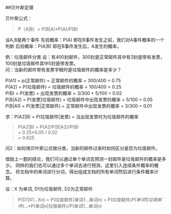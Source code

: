 ##贝叶斯定理

贝叶斯公式：  
>P（A|B）= P(B|A)*P(A)/P(B)
  
设A,B是两个事件
先验概率：P(A) 即在B事件发生之前，我们对A事件概率的一个判断
后验概率：P(A|B) 即在B事件发生后，A发生的概率。

例：垃圾邮件分类
设：有400封邮件，300封是正常邮件其中有3封是带有发票，100封是垃圾邮件其中5封是带发票。  
问：当新的邮件带有发票字眼时是垃圾邮件的概率是多少？

P(A1) = p(正常邮件) = 正常邮件的概率 = 300/400 = 0.75  
P(A2) = P(垃圾邮件) = 垃圾邮件的概率 = 100/400 = 0.25  
P(B) = P(发票) = 出现发票的概率 = 3/300 + 5/100 = 0.02  
P(B|A2) = P(发票|垃圾邮件) = 垃圾邮件中出现发票的概率 = 5/100 = 0.05  
P(B|A1) = P(发票|正常邮件) = 正常邮件中出现发票的概率 = 3/300 = 0.01  

求：P(A2|B) = P(垃圾邮件|发票) = 当出现发票时为垃圾邮件的概率  
> P(A2|B) = P(A2)P(B|A2)/P(B)   
>	= 0.25*0.05 / 0.02  
>	= 0.625  

问2：如何用贝叶斯公式做分类，当新的邮件过来时如何区分是否为垃圾邮件。

借助上一题的结论，我们可以通过单个单词去预测一封邮件是垃圾邮件的概率是多少。
同样的我们也可以通过多个单词去进行预测，这里引入连续条件概率的概念。
将文档中的单词进行分词，得出组成文档的所有单词然后进行条件概率计算。

设：X 为单词, D1为垃圾邮件, D2为正常邮件

>P(D1|X1...Xn) = P(垃圾邮件|单词1...单词n) = P(垃圾邮件)*P(单词1|垃圾邮件)*...*P(单词n|垃圾邮件)/P(单词1...单词n)



